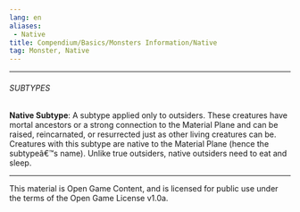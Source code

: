 ```yaml
---
lang: en
aliases:
 - Native
title: Compendium/Basics/Monsters Information/Native
tag: Monster, Native
---
```



---

###### SUBTYPES


**Native Subtype**: A subtype applied only to outsiders. These creatures have mortal ancestors or a strong connection to the Material Plane and can be raised, reincarnated, or resurrected just as other living creatures can be. Creatures with this subtype are native to the Material Plane (hence the subtypeâ€™s name). Unlike true outsiders, native outsiders need to eat and sleep.

---

This material is Open Game Content, and is licensed for public use under the terms of the Open Game License v1.0a.
